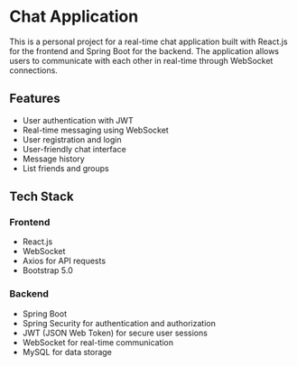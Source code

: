 # Chat Application

This is a personal project for a real-time chat application built with React.js for the frontend and Spring Boot for the backend. The application allows users to communicate with each other in real-time through WebSocket connections.

## Features

- User authentication with JWT
- Real-time messaging using WebSocket
- User registration and login
- User-friendly chat interface
- Message history
- List friends and groups

## Tech Stack

### Frontend

- React.js
- WebSocket
- Axios for API requests
- Bootstrap 5.0

### Backend

- Spring Boot
- Spring Security for authentication and authorization
- JWT (JSON Web Token) for secure user sessions
- WebSocket for real-time communication
- MySQL for data storage
